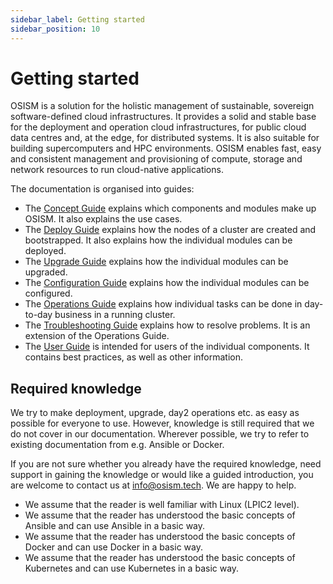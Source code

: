 ```yaml
---
sidebar_label: Getting started
sidebar_position: 10
---
```


# Getting started

OSISM is a solution for the holistic management of sustainable, sovereign
software-defined cloud infrastructures. It provides a solid and stable base
for the deployment and operation cloud infrastructures, for public cloud data
centres and, at the edge, for distributed systems. It is also suitable for
building supercomputers and HPC environments. OSISM enables fast, easy and
consistent management and provisioning of compute, storage and network
resources to run cloud-native applications.

The documentation is organised into guides:

* The [Concept Guide](./guides/concept-guide/) explains which components and modules make up OSISM. It also
  explains the use cases.
* The [Deploy Guide](./guides/deploy-guide/) explains how the nodes of a cluster are created and bootstrapped.
  It also explains how the individual modules can be deployed.
* The [Upgrade Guide](./guides/upgrade-guide/) explains how the individual modules can be upgraded.
* The [Configuration Guide](./guides/configuration-guide/) explains how the individual modules can be
  configured.
* The [Operations Guide](./guides/operations-guide/) explains how individual tasks can be done in
  day-to-day business in a running cluster.
* The [Troubleshooting Guide](./guides/troubleshooting-guide/) explains how to resolve problems.
  It is an extension of the Operations Guide.
* The [User Guide](./guides/user-guide/) is intended for users of the individual components. It contains
  best practices, as well as other information.

## Required knowledge

We try to make deployment, upgrade, day2 operations etc. as easy as possible for everyone
to use. However, knowledge is still required that we do not cover in our documentation.
Wherever possible, we try to refer to existing documentation from e.g. Ansible or Docker.

If you are not sure whether you already have the required knowledge, need support in
gaining the knowledge or would like a guided introduction, you are welcome to contact
us at [info@osism.tech](mailto:info@osism.tech). We are happy to help.

* We assume that the reader is well familiar with Linux (LPIC2 level).
* We assume that the reader has understood the basic concepts of Ansible
  and can use Ansible in a basic way.
* We assume that the reader has understood the basic concepts of Docker
  and can use Docker in a basic way.
* We assume that the reader has understood the basic concepts of Kubernetes
  and can use Kubernetes in a basic way.
